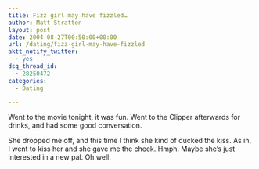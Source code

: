 ```yaml
---
title: Fizz girl may have fizzled…
author: Matt Stratton
layout: post
date: 2004-08-27T00:50:00+00:00
url: /dating/fizz-girl-may-have-fizzled
aktt_notify_twitter:
  - yes
dsq_thread_id:
  - 28250472
categories:
  - Dating

---
```

Went to the movie tonight, it was fun. Went to the Clipper afterwards for drinks, and had some good conversation.

She dropped me off, and this time I think she kind of ducked the kiss. As in, I went to kiss her and she gave me the cheek. Hmph. Maybe she&#8217;s just interested in a new pal. Oh well.